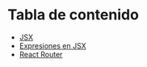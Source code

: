 <a name="top"></a>

# Tabla de contenido

- [JSX](general/jsx)
- [Expresiones en JSX](general/expresiones-jsx)
- [React Router](./react-router-dom/)

